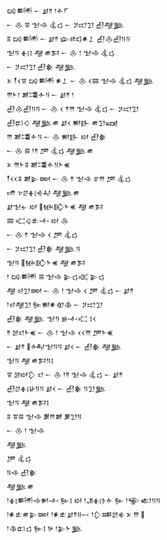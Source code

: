 <div class='block'>
<div class='line'>𒄘𒌦 𒀸 𒋗𒈫 𒁹𒅆𒇲</div>
<div class='line'>𒀸 𒊮 𒐊 𒈠𒈾 𒆬𒌓 𒀸 𒋡𒀊𒋛 𒌷𒆷𒆥</div>
<div class='line'>𒐉 𒄘𒌦 𒀸 𒋗𒈫 𒇽𒌣𒀭𒁇 𒌷𒊮𒌷𒀀𒀀</div>
<div class='line'>𒈠𒀀 𒈬𒋙 𒆷 𒌑𒁕 𒀸 𒊮 𒁹 𒈠𒈾 𒆬𒌓</div>
<div class='line'>𒀸 𒋡𒀊𒋛 𒌷𒆜 𒆷𒆥</div>
<div class='line'>𒉽 𒐕𒌋𒐊 𒄘𒌦 𒀭𒁇 𒀸 𒊮 𒌋𒐍 𒈠𒈾 𒆬𒌓 𒆷𒆥</div>
<div class='line'>𒐈𒈨𒁹 𒋢𒂃𒅆𒀀 𒀸 𒋗𒈫 𒁹</div>
<div class='line'>𒌷𒊮𒌷𒀀𒀀 𒀸 𒊮 𒌋 𒈫𒐈 𒈠𒈾 𒆬𒌓 𒀸 𒋡𒀊𒋛</div>
<div class='line'>𒌷𒆗𒄭 𒆷𒆥𒌑 𒋗𒌋 𒆍𒃲 𒌑𒋛𒍢</div>
<div class='line'>𒐈 𒋢𒂃𒅆𒀀 𒀸 𒊮 𒆍𒃲 𒊭 𒌷𒆜</div>
<div class='line'>𒀸 𒊮 𒐋 𒁹𒈫 𒂆 𒆬𒌓 𒆷𒆥𒌑</div>
<div class='line'>𒉽 𒐈𒈨𒐉 𒋢𒂃𒅆𒀀𒈨𒌍</div>
<div class='line'>𒐕𒌋𒌋𒐉 𒋢𒉌𒇷 𒀸 𒊮 𒈫 𒈠𒈾 𒐐𒐈 𒂆 𒆬𒌓</div>
<div class='line'>𒋬 𒆳𒆪𒈬𒄴𒄷 𒆷𒆥𒌑</div>
<div class='line'>𒋗𒈠𒉡 𒊭 𒁮𒃼𒈨𒌍 𒆷 𒌑𒁕</div>
<div class='line'>𒐍 𒄣𒌒𒉺𒋾 𒊭 𒁲</div>
<div class='line'>𒀸 𒊮 𒈫 𒈠𒈾 𒌋 𒂆 𒆬𒌓</div>
<div class='line'>𒀸 𒋡𒀊𒋛 𒌷𒆜 𒆷𒆥𒀀</div>
<div class='line'>𒈠𒀀 𒁮𒃼𒈨𒌍 𒆷 𒌑𒁕</div>
<div class='line'>𒁹 𒄘𒌦 𒐋 𒈠𒈾 𒉌𒌓𒄤 𒉌𒌓</div>
<div class='line'>𒆷 𒁀𒋛𒇷 𒀸 𒊮 𒁹 𒈠𒈾 𒌋 𒂆 𒆬𒌓 𒀸 𒋗𒈫</div>
<div class='line'>𒁹𒁀𒆷𒋛 𒌉𒆍𒀭𒊏𒆠 𒀸 𒋡𒀊𒋛</div>
<div class='line'>𒌷𒆜 𒆷𒆥 𒈠𒀀 𒂊𒋾𒄣 𒋙𒌋</div>
<div class='line'>𒈫 𒌆𒃰𒈨𒌍 𒀸 𒊮 𒁹 𒈠𒈾 𒌋𒌋𒐈 𒂆𒈨𒌍</div>
<div class='line'>𒀸 𒋗𒈫 𒅈𒈠𒀀𒀀 𒋗𒌋 𒀸 𒌷𒆜 𒆷𒆥</div>
<div class='line'>𒈠𒀀 𒆷 𒌑𒁕𒀀𒋙</div>
<div class='line'>𒐊 𒌆𒊭𒁷 𒃰 𒀸 𒊮 𒁹𒈫 𒈠𒈾 𒆬𒌓 𒀸 𒋗𒈫</div>
<div class='line'>𒌷𒆪𒈬𒄩𒀀𒀀 𒋗𒌋 𒀸 𒌷𒆜 𒀀𒋛𒆥</div>
<div class='line'>𒈠𒀀 𒆷 𒌑𒁕𒋙</div>
<div class='line'>𒐉 𒐊𒐋 𒈠𒈾 𒋠𒐈𒋢 𒋠𒋛𒀀</div>
<div class='line'>𒀸 𒊮 𒁹 𒈠𒈾</div>
<div class='line'>𒆷𒆥</div>
<div class='line'>𒂆 𒆬𒌓</div>
<div class='line'>𒀀𒈾 𒌷𒆜</div>
<div class='line'>𒆷𒆥𒌑</div>
<div class='line'>𒁹𒈬𒌦𒈾𒂍𒋾 𒌉𒋙 𒊭 𒁹𒂗𒈬𒊩𒅆 𒌉 𒁹𒊌𒅗𒀀𒀀</div>
<div class='line'>𒁹𒀭𒉺𒌑𒉌𒇷 𒁹𒀭𒉺𒋗𒈫𒍝𒁁 𒁹𒁷𒌁𒇻𒄯 𒉽 𒐈 </div>
<div class='line'>𒁹𒆠𒆗𒌓 𒌉𒋙 𒃻 𒁹𒉌𒈨𒆥</div>
</div>